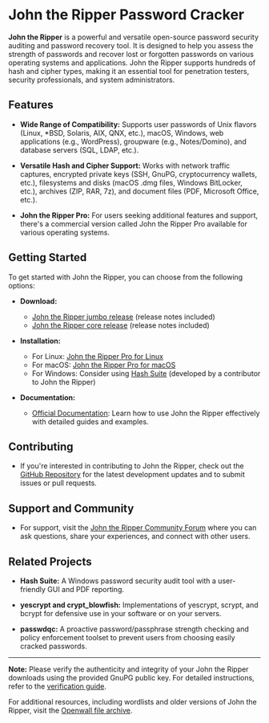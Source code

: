 # John the Ripper Password Cracker

**John the Ripper** is a powerful and versatile open-source password security auditing and password recovery tool. It is designed to help you assess the strength of passwords and recover lost or forgotten passwords on various operating systems and applications. John the Ripper supports hundreds of hash and cipher types, making it an essential tool for penetration testers, security professionals, and system administrators.

## Features

- **Wide Range of Compatibility:** Supports user passwords of Unix flavors (Linux, *BSD, Solaris, AIX, QNX, etc.), macOS, Windows, web applications (e.g., WordPress), groupware (e.g., Notes/Domino), and database servers (SQL, LDAP, etc.).
  
- **Versatile Hash and Cipher Support:** Works with network traffic captures, encrypted private keys (SSH, GnuPG, cryptocurrency wallets, etc.), filesystems and disks (macOS .dmg files, Windows BitLocker, etc.), archives (ZIP, RAR, 7z), and document files (PDF, Microsoft Office, etc.).

- **John the Ripper Pro:** For users seeking additional features and support, there's a commercial version called John the Ripper Pro available for various operating systems.

## Getting Started

To get started with John the Ripper, you can choose from the following options:

- **Download:**
  - [John the Ripper jumbo release](https://www.openwall.com/john/k/john-1.9.0-jumbo-1.tar.xz) (release notes included)
  - [John the Ripper core release](https://www.openwall.com/john/k/john-1.9.0-jumbo-1-win64.7z) (release notes included)

- **Installation:**
  - For Linux: [John the Ripper Pro for Linux](https://www.openwall.com/john/pro/linux/)
  - For macOS: [John the Ripper Pro for macOS](https://www.openwall.com/john/pro/macosx/)
  - For Windows: Consider using [Hash Suite](https://hashsuite.openwall.net/) (developed by a contributor to John the Ripper)

- **Documentation:**
  - [Official Documentation](https://example.com/johntheripper/docs): Learn how to use John the Ripper effectively with detailed guides and examples.

## Contributing

- If you're interested in contributing to John the Ripper, check out the [GitHub Repository](https://github.com/johntheripper/johntheripper) for the latest development updates and to submit issues or pull requests.

## Support and Community

- For support, visit the [John the Ripper Community Forum](https://example.com/johntheripper/forum) where you can ask questions, share your experiences, and connect with other users.

## Related Projects

- **Hash Suite:** A Windows password security audit tool with a user-friendly GUI and PDF reporting.

- **yescrypt and crypt_blowfish:** Implementations of yescrypt, scrypt, and bcrypt for defensive use in your software or on your servers.

- **passwdqc:** A proactive password/passphrase strength checking and policy enforcement toolset to prevent users from choosing easily cracked passwords.


---

**Note:** Please verify the authenticity and integrity of your John the Ripper downloads using the provided GnuPG public key. For detailed instructions, refer to the [verification guide](https://example.com/johntheripper/verification).

For additional resources, including wordlists and older versions of John the Ripper, visit the [Openwall file archive](https://www.openwall.com/john/).
